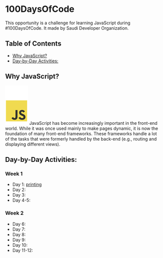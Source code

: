# 100DaysOfCode
This opportunity is a challenge for learning JavaScript during #100DaysOfCode. It made by  Saudi Developer Organization. 

## Table of Contents
* [Why JavaScript?](#Why_JavaScript?)
* [Day-by-Day Activities:](#Day-by-Day_Activities)

## Why JavaScript?
<img src="JavaScript/javascript.jpg" alt="JavaScript">
JavaScript has become increasingly important in the front-end world. While it was once used mainly to make pages dynamic, it is now the foundation of many front-end frameworks. These frameworks handle a lot of the tasks that were formerly handled by the back-end (e.g., routing and displaying different views).

## Day-by-Day Activities:
### Week 1
* Day 1: [printing](1st_week\1st_Day.js)
* Day 2: 
* Day 3: 
* Day 4-5: 

### Week 2
* Day 6: 
* Day 7: 
* Day 8: 
* Day 9: 
* Day 10: 
* Day 11-12: 


